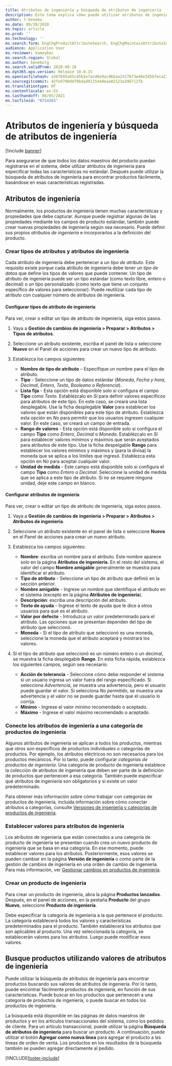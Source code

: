 ```yaml
---
title: Atributos de ingeniería y búsqueda de atributos de ingeniería
description: Este tema explica cómo puede utilizar atributos de ingeniería para especificar todas las características no estándar, para garantizar que todos los datos maestros del producto se puedan registrar en el sistema. También explica cómo puede utilizar la búsqueda de atributos de ingeniería para encontrar productos fácilmente, basándose en esas características registradas.
author: t-benebo
ms.date: 09/28/2020
ms.topic: article
ms.prod: ''
ms.technology: ''
ms.search.form: EngChgProductAttributeSearch, EngChgMaintainAttributeInheritance, EngChgAttribute
audience: Application User
ms.reviewer: kamaybac
ms.search.region: Global
ms.author: benebotg
ms.search.validFrom: 2020-09-28
ms.dyn365.ops.version: Release 10.0.15
ms.openlocfilehash: a367b95a65c45b1e7ac46e9ac96baa2417bf3e48e3d5bfeca21c82cc8c427c24
ms.sourcegitcommit: 42fe9790ddf0bdad911544deaa82123a396712fb
ms.translationtype: HT
ms.contentlocale: es-ES
ms.lasthandoff: 08/05/2021
ms.locfileid: "6714363"
---
```

# <a name="engineering-attributes-and-engineering-attribute-search"></a>Atributos de ingeniería y búsqueda de atributos de ingeniería

[!include [banner](../includes/banner.md)]

Para asegurarse de que todos los datos maestros del producto puedan registrarse en el sistema, debe utilizar atributos de ingeniería para especificar todas las características no estándar. Después puede utilizar la búsqueda de atributos de ingeniería para encontrar productos fácilmente, basándose en esas características registradas.

## <a name="engineering-attributes"></a>Atributos de ingeniería

Normalmente, los productos de ingeniería tienen muchas características y propiedades que debe capturar. Aunque puede registrar algunas de las propiedades mediante los campos de producto estándar, también puede crear nuevas propiedades de ingeniería según sea necesario. Puede definir sus propios *atributos de ingeniería* e incorporarlos a la definición del producto.

### <a name="create-engineering-attributes-and-attribute-types"></a>Crear tipos de atributos y atributos de ingeniería

Cada atributo de ingeniería debe pertenecer a un *tipo de atributo*. Este requisito existe porque cada atributo de ingeniería debe tener un *tipo de datos* que define los tipos de valores que puede contener. Un tipo de atributo de ingeniería puede ser un tipo estándar (como texto libre, entero o decimal) o un tipo personalizado (como texto que tiene un conjunto específico de valores para seleccionar). Puede reutilizar cada tipo de atributo con cualquier número de atributos de ingeniería.

#### <a name="set-up-engineering-attribute-types"></a>Configurar tipos de atributo de ingeniería

Para ver, crear o editar un tipo de atributo de ingeniería, siga estos pasos.

1. Vaya a **Gestión de cambios de ingeniería \> Preparar \> Atributos \> Tipos de atributos**.
1. Seleccione un atributo existente, escriba el panel de lista o seleccione **Nuevo** en el Panel de acciones para crear un nuevo tipo de atributo.
1. Establezca los campos siguientes:

    - **Nombre de tipo de atributo** – Especifique un nombre para el tipo de atributo.
    - **Tipo** - Seleccione un tipo de datos estándar (*Moneda*, *Fecha y hora*, *Decimal*, *Entero*, *Texto*, *Booleano* o *Referencia*).
    - **Lista fija** - Esta opción está disponible solo si configura el campo **Tipo** como *Texto*. Establézcalo en *Sí* para definir valores específicos para atributos de este tipo. En este caso, se creará una lista desplegable. Use la ficha desplegable **Valor** para establecer los valores que están disponibles para este tipo de atributo. Establezca esta opción en *No* para permitir que los usuarios ingresen cualquier valor. En este caso, se creará un campo de entrada.
    - **Rango de valores** - Esta opción está disponible solo si configura el campo **Tipo** como *Entero*, *Decimal* o *Moneda*. Establézcalo en *Sí* para establecer valores mínimos y máximos que serán aceptados para atributos de este tipo. Use la ficha despelgable **Rango** para establecer los valores mínimos y máximos y (para la divisa) la moneda que se aplica a los límites que ingresó. Establezca esta opción en *No* para aceptar cualquier valor. 
    - **Unidad de medida** - Este campo está disponible solo si configura el campo **Tipo** como *Entero* o *Decimal*. Seleccione la unidad de medida que se aplica a este tipo de atributo. Si no se requiere ninguna unidad, deje este campo en blanco.

#### <a name="set-up-engineering-attributes"></a>Configurar atributos de ingeniería

Para ver, crear o editar un tipo de atributo de ingeniería, siga estos pasos.

1. Vaya a **Gestión de cambios de ingeniería \> Preparar \> Atributos \> Atributos de ingeniería**.
1. Seleccione un atributo existente en el panel de lista o seleccione **Nuevo** en el Panel de acciones para crear un nuevo atributo.
1. Establezca los campos siguientes:

    - **Nombre**: escriba un nombre para el atributo. Este nombre aparece solo en la página **Atributos de ingeniería**. En el resto del sistema, el valor del campo **Nombre amigable** generalmente se muestra para identificar el atributo.
    - **Tipo de atributo** - Seleccione un tipo de atributo que definió en la sección anterior.
    - **Nombre amigable** - Ingrese un nombre que identifique el atributo en el sistema (excepto en la página **Atributos de ingeniería**). 
    - **Descripción**: escriba una descripción del atributo.
    - **Texto de ayuda** - Ingrese el texto de ayuda que le dice a otros usuarios para qué es el atributo.
    - **Valor por defecto** - Introduzca un valor predeterminado para el atributo. Las opciones que se presentan dependen del tipo de atributo que seleccionó.
    - **Moneda** - Si el tipo de atributo que seleccionó es una moneda, seleccione la moneda que el atributo aceptará y mostrará los valores.

1. Si el tipo de atributo que seleccionó es un número entero o un decimal, se muestra la ficha desplegable **Rango**. En esta ficha rápida, establezca los siguientes campos, según sea necesario:

    - **Acción de tolerancia** - Seleccione cómo debe responder el sistema si un usuario ingresa un valor fuera del rango especificado. Si selecciona *Advertencia*, se muestra una advertencia, pero el usuario puede guardar el valor. Si selecciona *No permitido*, se muestra una advertencia y el valor no se puede guardar hasta que el usuario lo corrija.
    - **Mínimo** - Ingrese el valor mínimo recomendado o aceptado.
    - **Máximo** - Ingrese el valor máximo recomendado o aceptado.

### <a name="connect-engineering-attributes-to-an-engineering-product-category"></a>Conecte los atributos de ingeniería a una categoría de productos de ingeniería

Algunos atributos de ingeniería se aplican a todos los productos, mientras que otros son específicos de productos individuales o categorías de productos. Por ejemplo, los atributos eléctricos no son necesarios para los productos mecánicos. Por lo tanto, puede configurar *categorías de productos de ingeniería*. Una categoría de producto de ingeniería establece la colección de atributos de ingeniería que deben ser parte de la definición de productos que pertenecen a esa categoría. También puede especificar qué atributos de ingeniería son obligatorios y si existe un valor predeterminado.

Para obtener más información sobre cómo trabajar con categorías de productos de ingeniería, incluida información sobre cómo conectar atributos a categorías, consulte [Versiones de ingeniería y categorías de productos de ingeniería](engineering-versions-product-category.md).

### <a name="set-values-for-engineering-attributes"></a>Establecer valores para atributos de ingeniería

Los atributos de ingeniería que están conectados a una categoría de producto de ingeniería se presentan cuando crea un nuevo producto de ingeniería que se basa en esa categoría. En ese momento, puede establecer valores para los atributos. Posteriormente, esos valores se pueden cambiar en la página **Versión de ingeniería** o como parte de la gestión de cambios de ingeniería en una orden de cambio de ingeniería. Para más información, ver [Gestionar cambios en productos de ingeniería](engineering-change-management.md).

### <a name="create-an-engineering-product"></a>Crear un producto de ingeniería

Para crear un producto de ingeniería, abra la página **Productos lanzados**. Después, en el panel de acciones, en la pestaña **Producto** del grupo **Nuevo**, seleccione **Producto de ingeniería**.

Debe especificar la categoría de ingeniería a la que pertenece el producto. La categoría establecerá todos los valores y características predeterminados para el producto. También establecerá los atributos que son aplicables al producto. Una vez seleccionada la categoría, se establecerán valores para los atributos. Luego puede modificar esos valores.

## <a name="search-for-products-by-using-engineering-attribute-values"></a>Busque productos utilizando valores de atributos de ingeniería

Puede utilizar la búsqueda de atributos de ingeniería para encontrar productos buscando sus valores de atributos de ingeniería. Por lo tanto, puede encontrar fácilmente productos de ingeniería, en función de sus características. Puede buscar en los productos que pertenecen a una categoría de productos de ingeniería, o puede buscar en todos los productos de ingeniería.

La búsqueda está disponible en las páginas de datos maestros de productos y en los artículos transaccionales del sistema, como los pedidos de cliente. Para un artículo transaccional, puede utilizar la página **Búsqueda de atributos de ingeniería** para buscar un producto. A continuación, puede utilizar el botón **Agregar como nueva línea** para agregar el producto a las líneas de orden de venta. Los productos en los resultados de la búsqueda también se pueden agregar directamente al pedido.


[!INCLUDE[footer-include](../../includes/footer-banner.md)]